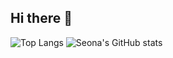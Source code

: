 ## Hi there 👋

<!--
**developer0826/developer0826** is a ✨ _special_ ✨ repository because its `README.md` (this file) appears on your GitHub profile.

Here are some ideas to get you started:

- 🔭 I’m currently working on ...
- 🌱 I’m currently learning ...
- 👯 I’m looking to collaborate on ...
- 🤔 I’m looking for help with ...
- 💬 Ask me about ...
- 📫 How to reach me: ...
- 😄 Pronouns: ...
- ⚡ Fun fact: ...
-->
![Top Langs](https://github-readme-stats.vercel.app/api/top-langs/?username=developer0826&layout=compact&theme=noctis_minimus)
![Seona's GitHub stats](https://github-readme-stats.vercel.app/api?username=developer0826&show_icons=true&theme=noctis_minimus&count_private=true)
